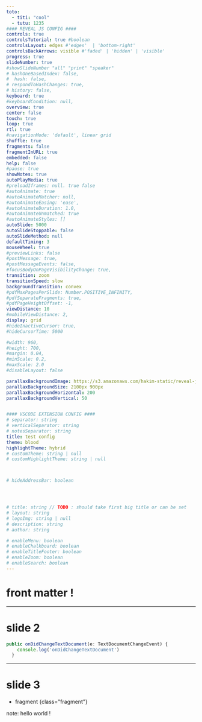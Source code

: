 ```yaml
---
toto:
  - titi: "cool"
  - tutu: 1235
#### REVEAL JS CONFIG ####
controls: true
controlsTutorial: true #boolean
controlsLayout: edges #'edges'  | 'bottom-right'
controlsBackArrows: visible #'faded' | 'hidden' | 'visible'
progress: true
slideNumber: true
#showSlideNumber "all" "print" "speaker"
# hashOneBasedIndex: false,
#  hash: false,
# respondToHashChanges: true,
# history: false,
keyboard: true
#keyboardCondition: null,
overview: true
center: false
touch: true
loop: true
rtl: true
#navigationMode: 'default', linear grid
shuffle: true
fragments: false
fragmentInURL: true
embedded: false
help: false
#pause: true
showNotes: true
autoPlayMedia: true
#preloadIframes: null. true false
#autoAnimate: true
#autoAnimateMatcher: null,
#autoAnimateEasing: 'ease',
#autoAnimateDuration: 1.0,
#autoAnimateUnmatched: true
#autoAnimateStyles: []
autoSlide: 5000
autoSlideStoppable: false
autoSlideMethod: null
defaultTiming: 3
mouseWheel: true
#previewLinks: false
#postMessage: true,
#postMessageEvents: false,
#focusBodyOnPageVisibilityChange: true,
transition: zoom
transitionSpeed: slow
backgroundTransition: convex
#pdfMaxPagesPerSlide: Number.POSITIVE_INFINITY,
#pdfSeparateFragments: true,
#pdfPageHeightOffset: -1,
viewDistance: 10
#mobileViewDistance: 2,
display: grid
#hideInactiveCursor: true,
#hideCursorTime: 5000

#width: 960,
#height: 700,
#margin: 0.04,
#minScale: 0.2,
#maxScale: 2.0
#disableLayout: false

parallaxBackgroundImage: https://s3.amazonaws.com/hakim-static/reveal-js/reveal-parallax-1.jpg
parallaxBackgroundSize: 2100px 900px
parallaxBackgroundHorizontal: 200
parallaxBackgroundVertical: 50


#### VSCODE EXTENSION CONFIG ####
# separator: string
# verticalSeparator: string
# notesSeparator: string
title: test config
theme: blood
highlightTheme: hybrid
# customTheme: string | null
# customHighlightTheme: string | null



# hideAddressBar: boolean




# title: string // TODO : should take first big title or can be set
# layout: string
# logoImg: string | null
# description: string
# author: string

# enableMenu: boolean
# enableChalkboard: boolean
# enableTitleFooter: boolean
# enableZoom: boolean
# enableSearch: boolean
---
```


# front matter ! 

---

# slide 2

```js
public onDidChangeTextDocument(e: TextDocumentChangeEvent) {
    console.log('onDidChangeTextDocument')
  }
```

---

# slide 3

- fragment {class="fragment"}

note: hello world !